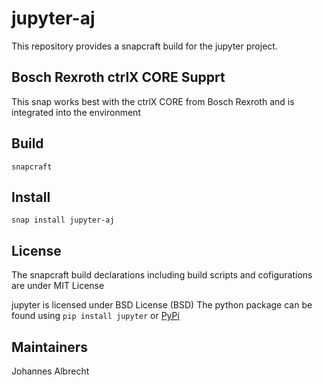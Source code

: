 # jupyter-aj
This repository provides a snapcraft build for the jupyter project.

## Bosch Rexroth ctrlX CORE Supprt
This snap works best with the ctrlX CORE from Bosch Rexroth and is integrated into the environment

## Build
```snapcraft```

## Install
```snap install jupyter-aj```

## License
The snapcraft build declarations including build scripts and cofigurations are under MIT License

jupyter is licensed under BSD License (BSD)
The python package can be found using ```pip install jupyter``` or
[PyPi](https://pypi.org/project/jupyter/)

## Maintainers

Johannes Albrecht
